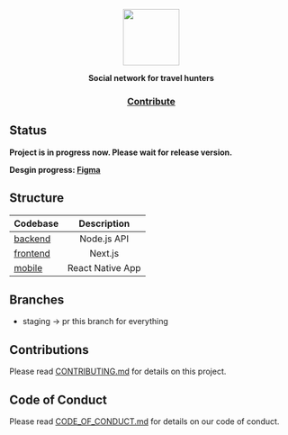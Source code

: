 <p align="center">
  <img height=100 src="https://raw.githubusercontent.com/alekseytsvetkov/skeetry/staging/.assets/skeetry.svg"/>
</p>

<p align="center">
  <strong>Social network for travel hunters</strong>
</p>

<h3 align="center">
  <a href="https://github.com/alekseytsvetkov/skeetry/blob/staging/CONTRIBUTING.md">Contribute</a>
</h3>


## Status
**Project is in progress now. Please wait for release version.**

**Desgin progress: [Figma](https://www.figma.com/file/apvodGovgRQ0QHaki2rdGq/Skeetry)**

## Structure

| Codebase              |      Description          |
| :-------------------- | :-----------------------: |
| [backend](packages/backend)        |      Node.js API           |
| [frontend](packages/frontend)        |      Next.js           |
| [mobile](packages/mobile)  |     React Native App          |

## Branches

- staging -> pr this branch for everything

## Contributions

Please read [CONTRIBUTING.md](https://github.com/alekseytsvetkov/skeetry/blob/staging/CONTRIBUTING.md) for details on this project.

## Code of Conduct

Please read [CODE_OF_CONDUCT.md](https://github.com/alekseytsvetkov/skeetry/blob/staging/CODE_OF_CONDUCT.md) for details on our code of conduct.
